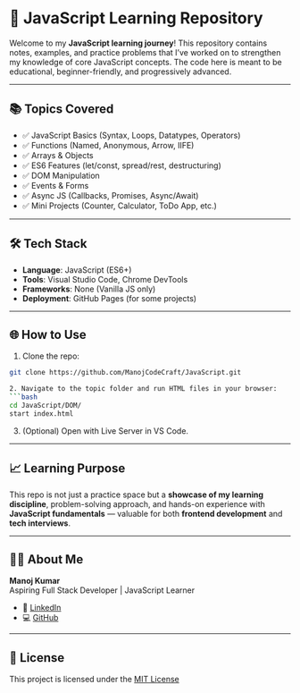 # 📘 JavaScript Learning Repository

Welcome to my **JavaScript learning journey**! This repository contains notes, examples, and practice problems that I’ve worked on to strengthen my knowledge of core JavaScript concepts. The code here is meant to be educational, beginner-friendly, and progressively advanced.

---

## 📚 Topics Covered

- ✅ JavaScript Basics (Syntax, Loops, Datatypes, Operators)
- ✅ Functions (Named, Anonymous, Arrow, IIFE)
- ✅ Arrays & Objects
- ✅ ES6 Features (let/const, spread/rest, destructuring)
- ✅ DOM Manipulation
- ✅ Events & Forms
- ✅ Async JS (Callbacks, Promises, Async/Await)
- ✅ Mini Projects (Counter, Calculator, ToDo App, etc.)
---

## 🛠️ Tech Stack

- **Language**: JavaScript (ES6+)
- **Tools**: Visual Studio Code, Chrome DevTools
- **Frameworks**: None (Vanilla JS only)
- **Deployment**: GitHub Pages (for some projects)

---

## 🌐 How to Use

1. Clone the repo:
```bash
git clone https://github.com/ManojCodeCraft/JavaScript.git

2. Navigate to the topic folder and run HTML files in your browser:
```bash
cd JavaScript/DOM/
start index.html
```

3. (Optional) Open with Live Server in VS Code.

---

## 📈 Learning Purpose

This repo is not just a practice space but a **showcase of my learning discipline**, problem-solving approach, and hands-on experience with **JavaScript fundamentals** — valuable for both **frontend development** and **tech interviews**.

---

## 🙋‍♂️ About Me

**Manoj Kumar**  
Aspiring Full Stack Developer | JavaScript Learner  
- 🔗 [LinkedIn](https://www.linkedin.com/in/manoj-kumar-a-21ab69258/)  
- 💻 [GitHub](https://github.com/ManojCodeCraft)

---

## 📃 License

This project is licensed under the [MIT License](LICENSE)

